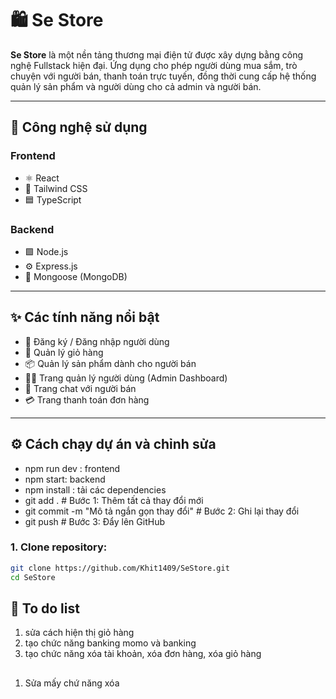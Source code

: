 # 🛍️ Se Store

**Se Store** là một nền tảng thương mại điện tử được xây dựng bằng công nghệ Fullstack hiện đại. Ứng dụng cho phép người dùng mua sắm, trò chuyện với người bán, thanh toán trực tuyến, đồng thời cung cấp hệ thống quản lý sản phẩm và người dùng cho cả admin và người bán.

---

## 🚀 Công nghệ sử dụng

### Frontend

- ⚛️ React
- 💨 Tailwind CSS
- 🟦 TypeScript

### Backend

- 🟩 Node.js
- ⚙️ Express.js
- 🍃 Mongoose (MongoDB)

---

## ✨ Các tính năng nổi bật

- 🔐 Đăng ký / Đăng nhập người dùng
- 🛒 Quản lý giỏ hàng
- 📦 Quản lý sản phẩm dành cho người bán
- 🧑‍💼 Trang quản lý người dùng (Admin Dashboard)
- 💬 Trang chat với người bán
- 💳 Trang thanh toán đơn hàng

---

## ⚙️ Cách chạy dự án và chỉnh sửa

- npm run dev : frontend
- npm start: backend
- npm install : tải các dependencies
- git add . # Bước 1: Thêm tất cả thay đổi mới
- git commit -m "Mô tả ngắn gọn thay đổi" # Bước 2: Ghi lại thay đổi
- git push # Bước 3: Đẩy lên GitHub

### 1. Clone repository:

```bash
git clone https://github.com/Khit1409/SeStore.git
cd SeStore
```

## 📌 To do list

<!-- 1. Thiết kế Database cho Oder Product -->
<!-- 2. chạy thử và điều chỉnh controller. -->

1. sửa cách hiện thị giỏ hàng
2. tạo chức năng banking momo và banking
3. tạo chức năng xóa tài khoản, xóa đơn hàng, xóa giỏ hàng
   <!-- 3. chỉnh lại các chức năng thêm sửa xóa lọc sản phẩm. -->
   <!-- 4. sửa tên các file có cùng nhiệm vụ -->
   <!-- 5. Tạo trang cho admin -->

##

1. Sửa mấy chứ năng xóa
